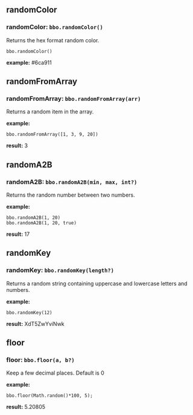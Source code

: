 ## randomColor 
### randomColor:  `bbo.randomColor()`
Returns the hex format random color.

```
bbo.randomColor() 
```

**example:** #6ca911



## randomFromArray 
### randomFromArray:  `bbo.randomFromArray(arr)`
Returns a random item in the array.

**example:** 
```
bbo.randomFromArray([1, 3, 9, 20]) 
```

**result:** 3



## randomA2B 
### randomA2B:  `bbo.randomA2B(min, max, int?)`
Returns the random number between two numbers.

**example:** 
```
bbo.randomA2B(1, 20) 
bbo.randomA2B(1, 20, true)
```
**result:** 17




## randomKey 
### randomKey:  `bbo.randomKey(length?)`
Returns a random string containing uppercase and lowercase letters and numbers.

**example:** 
```
bbo.randomKey(12) 
```
**result:** XdT5ZwYviNwk



## floor 
### floor:  `bbo.floor(a, b?)`
Keep a few decimal places. Default is 0

**example:** 
```
bbo.floor(Math.random()*100, 5);
```
**result:** 5.20805